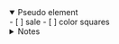 <details open>
<summary>
Pseudo element
</summary>
- [ ] sale
- [ ] color squares

</details>

<details>
<summary>Notes</summary>

</details>
